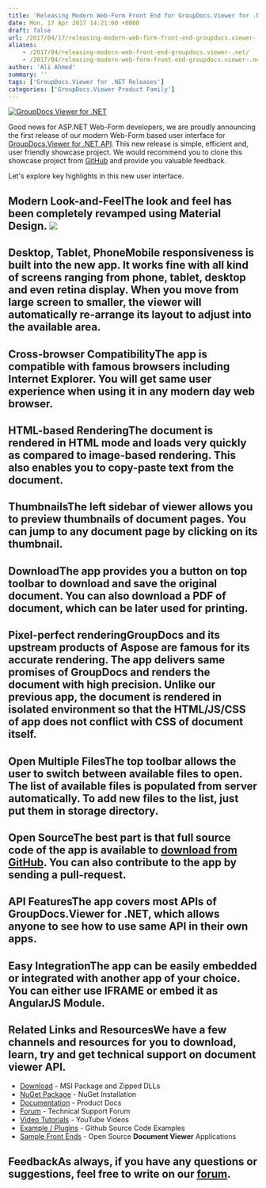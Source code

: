 ```yaml
---
title: 'Releasing Modern Web-Form Front End for GroupDocs.Viewer for .NET API'
date: Mon, 17 Apr 2017 14:21:00 +0000
draft: false
url: /2017/04/17/releasing-modern-web-form-front-end-groupdocs.viewer-.net/
aliases:
    - /2017/04/releasing-modern-web-front-end-groupdocs.viewer-.net/
    - /2017/04/releasing-modern-web-form-front-end-groupdocs.viewer-.net/
author: 'Ali Ahmed'
summary: ''
tags: ['GroupDocs.Viewer for .NET Releases']
categories: ['GroupDocs.Viewer Product Family']
---
```


[![GroupDocs Viewer for .NET](https://blog.groupdocs.com/wp-content/uploads/sites/4/2016/11/groupdocs-viewer-net.png)](http://groupdocs.com/dot-net/document-viewer-library)

Good news for ASP.NET Web-Form developers, we are proudly announcing the first release of our modern Web-Form based user interface for [GroupDocs.Viewer for .NET API](https://downloads.groupdocs.com/viewer/net/new-releases/groupdocs.viewer-for-.net-17.3.0/). This new release is simple, efficient and, user friendly showcase project. We would recommend you to clone this showcase project from [GitHub](https://github.com/groupdocs-viewer/GroupDocs.Viewer-for-.NET/releases/tag/WebForm.Modern.UI.v1.0) and provide you valuable feedback.

Let's explore key highlights in this new user interface.

## Modern Look-and-FeelThe look and feel has been completely revamped using Material Design. ![](http://blog.groupdocs.com/wp-content/uploads/sites/4/2017/04/Screenshot_16.png)

## Desktop, Tablet, PhoneMobile responsiveness is built into the new app. It works fine with all kind of screens ranging from phone, tablet, desktop and even retina display. When you move from large screen to smaller, the viewer will automatically re-arrange its layout to adjust into the available area.

## Cross-browser CompatibilityThe app is compatible with famous browsers including Internet Explorer. You will get same user experience when using it in any modern day web browser.

## HTML-based RenderingThe document is rendered in HTML mode and loads very quickly as compared to image-based rendering. This also enables you to copy-paste text from the document.

## ThumbnailsThe left sidebar of viewer allows you to preview thumbnails of document pages. You can jump to any document page by clicking on its thumbnail.

## DownloadThe app provides you a button on top toolbar to download and save the original document. You can also download a PDF of document, which can be later used for printing.

## Pixel-perfect renderingGroupDocs and its upstream products of Aspose are famous for its accurate rendering. The app delivers same promises of GroupDocs and renders the document with high precision. Unlike our previous app, the document is rendered in isolated environment so that the HTML/JS/CSS of app does not conflict with CSS of document itself.

## Open Multiple FilesThe top toolbar allows the user to switch between available files to open. The list of available files is populated from server automatically. To add new files to the list, just put them in storage directory.

## Open SourceThe best part is that full source code of the app is available to [download from GitHub](https://github.com/groupdocs-viewer/). You can also contribute to the app by sending a pull-request.

## API FeaturesThe app covers most APIs of GroupDocs.Viewer for .NET, which allows anyone to see how to use same API in their own apps.

## Easy IntegrationThe app can be easily embedded or integrated with another app of your choice. You can either use IFRAME or embed it as AngularJS Module.

## Related Links and ResourcesWe have a few channels and resources for you to download, learn, try and get technical support on **document viewer API**.

*   [Download](http://downloads.groupdocs.com/viewer/net "Download API") - MSI Package and Zipped DLLs
*   [NuGet Package](https://www.nuget.org/packages/groupdocs-viewer-dotnet/ "Install from NuGet Package") - NuGet Installation
*   [Documentation](https://docs.groupdocs.com/viewer/net "Document Viewer API Documentation ") - Product Docs
*   [Forum](http://groupdocs.com/Community/forums/groupdocs.viewer-product-family/4/showforum.aspx "Technical Support Forum") - Technical Support Forum
*   [Video Tutorials](https://www.youtube.com/channel/UCgO8dwgI5KAsQCVegviVXYA/playlists "GroupDocs.Viewer video tutorials") - YouTube Videos
*   [Example / Plugins](https://github.com/groupdocsviewer/GroupDocs_Viewer_NET "download example project and front ends") - Github Source Code Examples
*   [Sample Front Ends](https://github.com/groupdocs-viewer/ "Open Source Document Viewer Applications") - Open Source **Document Viewer** Applications

## FeedbackAs always, if you have any questions or suggestions, feel free to write on our [forum](http://groupdocs.com/Community/forums/groupdocs.viewer-product-family/4/showforum.aspx "Technical Support Forum").





